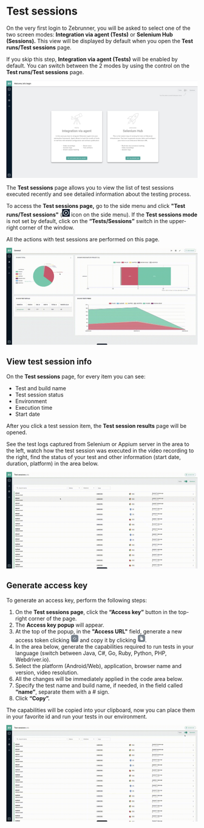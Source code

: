 # Test sessions

On the very first login to Zebrunner, you will be asked to select one of the two screen modes: **Integration via agent (Tests)** or **Selenium Hub (Sessions).** This view will be displayed by default when you open the **Test runs/Test sessions** page.

If you skip this step, **Integration via agent (Tests)** will be enabled by default. You can switch between the 2 modes by using the control on the **Test runs/Test sessions** page.

![Test Runs and Test Sessions](https://github.com/zebrunner/documentation/blob/master/docs/assets/images/test_runs_and_sessions.png?raw=true)

The **Test sessions** page allows you to view the list of test sessions executed recently and see detailed information about the testing process.

To access the **Test sessions page,** go to the side menu and click **"Test runs/Test sessions"** (![Test Sessions Page](https://github.com/zebrunner/documentation/blob/master/docs/assets/images/test_runs_icon.png?raw=true) icon on the side menu). If the **Test sessions mode** is not set by default, click on the **“Tests/Sessions”** switch in the upper-right corner of the window.

All the actions with test sessions are performed on this page.

![Test Sessions Page](https://github.com/zebrunner/documentation/blob/master/docs/assets/images/test_sessions_page_access.gif?raw=true)

## View test session info
On the **Test sessions** page, for every item you can see:

* Test and build name
* Test session status
* Environment
* Execution time
* Start date

After you click a test session item, the **Test session results** page will be opened. 

See the test logs captured from Selenium or Appium server in the area to the left, watch how the test session was executed in the video recording to the right, find the status of your test and other information (start date, duration, platform) in the area below.

![View Test Session Info](https://github.com/zebrunner/documentation/blob/master/docs/assets/images/test_session_results.gif?raw=true)

## Generate access key
To generate an access key, perform the following steps:

1. On the **Test sessions page**, click the **“Access key”** button in the top-right corner of the page.
2. The **Access key popup** will appear.
3. At the top of the popup, in the **"Access URL"** field, generate a new access token clicking ![Generate Access Token](https://github.com/zebrunner/documentation/blob/master/docs/assets/images/icon_generate_access_key.png?raw=true) and copy it by clicking ![Generate Access Token](https://github.com/zebrunner/documentation/blob/master/docs/assets/images/icon_copy_access_key.png?raw=true).
4. In the area below, generate the capabilities required to run tests in your language (switch between Java, C#, Go, Ruby, Python, PHP, Webdriver.io).
5. Select the platform (Android/Web), application, browser name and version, video resolution.
6. All the changes will be immediately applied in the code area below.
7. Specify the test name and build name, if needed, in the field called **“name”**, separate them with a # sign.
8. Click **“Copy”.** 

The capabilities will be copied into your clipboard, now you can place them in your favorite id and run your tests in our environment.

![Generate Access Key](https://github.com/zebrunner/documentation/blob/master/docs/assets/images/generate_access_key.gif?raw=true)
